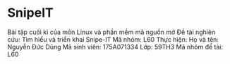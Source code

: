# SnipeIT
Bài tập cuối kì của môn Linux và phần mềm mã nguồn mở
Đề tài nghiên cứu: Tìm hiểu và triển khai Snipe-IT
Mã nhóm: L60
Thực hiện: 
  Họ và tên: Nguyễn Đức Dũng
  Mã sinh viên: 175A071334
  Lớp: 59TH3
  Mã nhóm đề tài: L60
